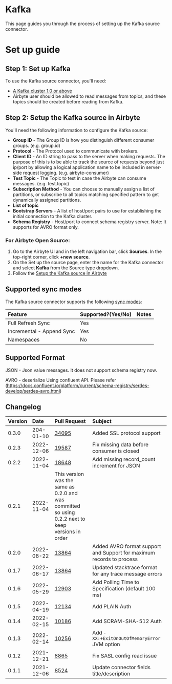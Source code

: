 # Kafka

This page guides you through the process of setting up the Kafka source connector.

# Set up guide

## Step 1: Set up Kafka

To use the Kafka source connector, you'll need:

* [A Kafka cluster 1.0 or above](https://kafka.apache.org/quickstart)
* Airbyte user should be allowed to read messages from topics, and these topics should be created before reading from Kafka.

## Step 2: Setup the Kafka source in Airbyte

You'll need the following information to configure the Kafka source:

* **Group ID** - The Group ID is how you distinguish different consumer groups. (e.g. group.id)
* **Protocol** - The Protocol used to communicate with brokers.
* **Client ID** - An ID string to pass to the server when making requests. The purpose of this is to be able to track the source of requests beyond just ip/port by allowing a logical application name to be included in server-side request logging. (e.g. airbyte-consumer)
* **Test Topic** - The Topic to test in case the Airbyte can consume messages. (e.g. test.topic)
* **Subscription Method** - You can choose to manually assign a list of partitions, or subscribe to all topics matching specified pattern to get dynamically assigned partitions.
* **List of topic**
* **Bootstrap Servers** - A list of host/port pairs to use for establishing the initial connection to the Kafka cluster.
* **Schema Registry** - Host/port to connect schema registry server. Note: It supports for AVRO format only.

### For Airbyte Open Source:

1. Go to the Airbyte UI and in the left navigation bar, click **Sources**. In the top-right corner, click **+new source**.
2. On the Set up the source page, enter the name for the Kafka connector and select **Kafka** from the Source type dropdown.
3. Follow the [Setup the Kafka source in Airbyte](kafka.md#Setup-the-Kafka-Source-in-Airbyte)

## Supported sync modes

The Kafka source connector supports the following [sync modes](https://docs.airbyte.com/cloud/core-concepts#connection-sync-modes):

| Feature | Supported?\(Yes/No\) | Notes |
| :--- | :--- | :--- |
| Full Refresh Sync | Yes |  |
| Incremental - Append Sync | Yes |  |
| Namespaces | No |  |

## Supported Format
   JSON - Json value messages. It does not support schema registry now.
   
   AVRO - deserialize Using confluent API. Please refer (https://docs.confluent.io/platform/current/schema-registry/serdes-develop/serdes-avro.html)
   

## Changelog

| Version | Date       | Pull Request                                           | Subject                                   |
| :------ | :--------  | :------------------------------------------------------| :---------------------------------------- |
| 0.3.0 | 204-01-10 | [34095](https://github.com/airbytehq/airbyte/pull/34095) | Added SSL protocol support |
| 0.2.3 | 2022-12-06 | [19587](https://github.com/airbytehq/airbyte/pull/19587) | Fix missing data before consumer is closed |
| 0.2.2 | 2022-11-04 | [18648](https://github.com/airbytehq/airbyte/pull/18648) | Add missing record_count increment for JSON|
| 0.2.1 | 2022-11-04 | This version was the same as 0.2.0 and was committed so using 0.2.2 next to keep versions in order|
| 0.2.0 | 2022-08-22 | [13864](https://github.com/airbytehq/airbyte/pull/13864) | Added AVRO format support and Support for maximum records to process|
| 0.1.7 | 2022-06-17 | [13864](https://github.com/airbytehq/airbyte/pull/13864) | Updated stacktrace format for any trace message errors |
| 0.1.6   | 2022-05-29 | [12903](https://github.com/airbytehq/airbyte/pull/12903) | Add Polling Time to Specification (default 100 ms) |
| 0.1.5   | 2022-04-19 | [12134](https://github.com/airbytehq/airbyte/pull/12134) | Add PLAIN Auth |
| 0.1.4   | 2022-02-15 | [10186](https://github.com/airbytehq/airbyte/pull/10186) | Add SCRAM-SHA-512 Auth |
| 0.1.3   | 2022-02-14 | [10256](https://github.com/airbytehq/airbyte/pull/10256) | Add `-XX:+ExitOnOutOfMemoryError` JVM option |
| 0.1.2   | 2021-12-21 | [8865](https://github.com/airbytehq/airbyte/pull/8865) | Fix SASL config read issue                |
| 0.1.1   | 2021-12-06 | [8524](https://github.com/airbytehq/airbyte/pull/8524) | Update connector fields title/description |
